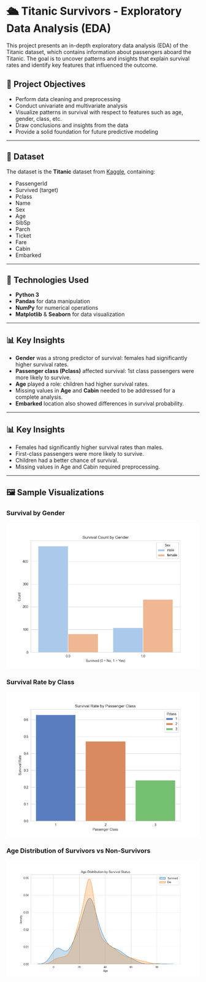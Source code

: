 
# 🛳️ Titanic Survivors - Exploratory Data Analysis (EDA)

This project presents an in-depth exploratory data analysis (EDA) of the Titanic dataset, which contains information about passengers aboard the Titanic. The goal is to uncover patterns and insights that explain survival rates and identify key features that influenced the outcome.

## 📌 Project Objectives

- Perform data cleaning and preprocessing
- Conduct univariate and multivariate analysis
- Visualize patterns in survival with respect to features such as age, gender, class, etc.
- Draw conclusions and insights from the data
- Provide a solid foundation for future predictive modeling

---

## 📂 Dataset

The dataset is the **Titanic** dataset from [Kaggle](https://www.kaggle.com/competitions/titanic/data), containing:
- PassengerId
- Survived (target)
- Pclass
- Name
- Sex
- Age
- SibSp
- Parch
- Ticket
- Fare
- Cabin
- Embarked

---

## 🔧 Technologies Used

- **Python 3**
- **Pandas** for data manipulation
- **NumPy** for numerical operations
- **Matplotlib** & **Seaborn** for data visualization

---

## 📊 Key Insights

- **Gender** was a strong predictor of survival: females had significantly higher survival rates.
- **Passenger class (Pclass)** affected survival: 1st class passengers were more likely to survive.
- **Age** played a role: children had higher survival rates.
- Missing values in **Age** and **Cabin** needed to be addressed for a complete analysis.
- **Embarked** location also showed differences in survival probability.

---

## 📊 Key Insights

- Females had significantly higher survival rates than males.
- First-class passengers were more likely to survive.
- Children had a better chance of survival.
- Missing values in Age and Cabin required preprocessing.

---

## 🖼️ Sample Visualizations

### Survival by Gender
![Survival by Gender](images/survival_by_gender.png)

### Survival Rate by Class
![Survival by Class](images/survival_by_class.png)

### Age Distribution of Survivors vs Non-Survivors
![Age Distribution](images/age_distribution.png)



